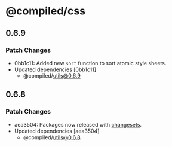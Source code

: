 # @compiled/css

## 0.6.9

### Patch Changes

- 0bb1c11: Added new `sort` function to sort atomic style sheets.
- Updated dependencies [0bb1c11]
  - @compiled/utils@0.6.9

## 0.6.8

### Patch Changes

- aea3504: Packages now released with [changesets](https://github.com/atlassian/changesets).
- Updated dependencies [aea3504]
  - @compiled/utils@0.6.8
